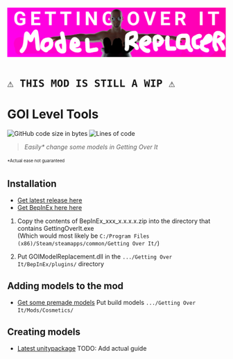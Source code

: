 ![image](./GOIModelReplacementBanner.png)

# `⚠️ THIS MOD IS STILL A WIP ⚠️`

# GOI Level Tools
![GitHub code size in bytes](https://img.shields.io/github/languages/code-size/Jor02/GOIModelReplacement?style=flat-square&color=brightgreen)
![Lines of code](https://img.shields.io/tokei/lines/github/Jor02/GOIModelReplacement?style=flat-square)
> _Easily* change some models in Getting Over It_<br>

<sub><sup>*Actual ease not guaranteed</sub></sup>

## Installation
- [Get latest release here](https://github.com/Jor02/GOILevelImporter/releases/latest)
- [Get BepInEx here here](https://github.com/BepInEx/BepInEx/releases/latest)

1. Copy the contents of BepInEx_xxx_x.x.x.x.zip into the directory that contains GettingOverIt.exe<br/>
(Which would most likely be `C:/Program Files (x86)/Steam/steamapps/common/Getting Over It/`)

2. Put GOIModelReplacement.dll in the `.../Getting Over It/BepInEx/plugins/` directory

## Adding models to the mod
- [Get some premade models](https://github.com/Jor02/GOIModelReplacement/releases/download/0.1.0/PremadeModels.zip)
Put build models `.../Getting Over It/Mods/Cosmetics/`

## Creating models
- [Latest unitypackage](https://github.com/Jor02/GOIModelReplacement/releases/download/0.1.0/ModelReplacementTools.unitypackage)
TODO: Add actual guide

